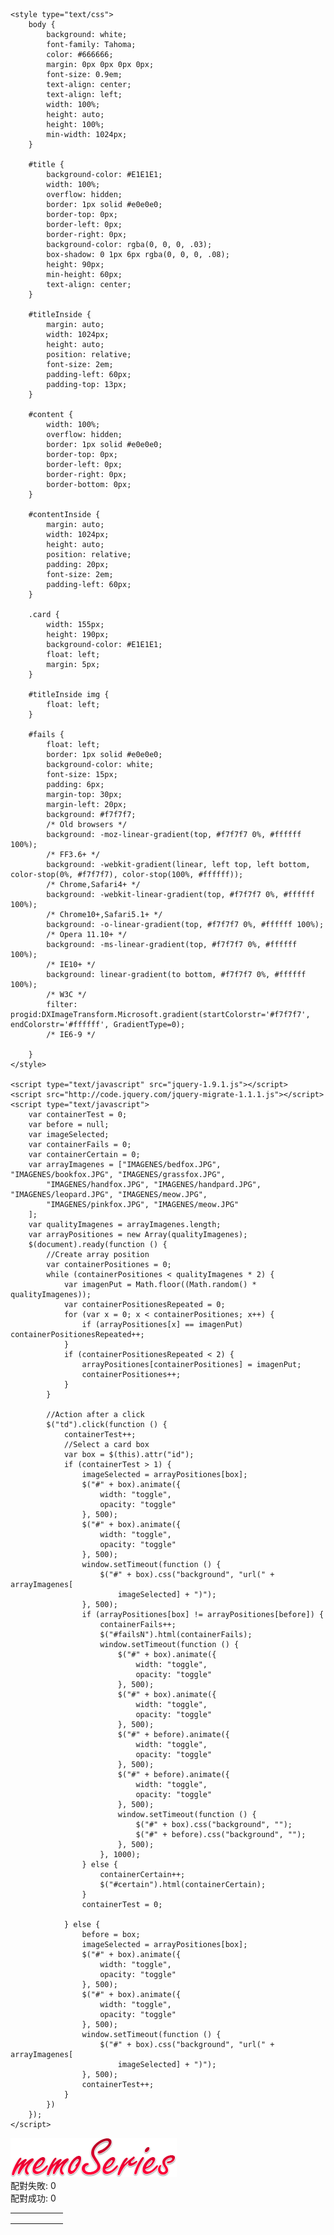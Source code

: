 <html>

<head>

    <style type="text/css">
        body {
            background: white;
            font-family: Tahoma;
            color: #666666;
            margin: 0px 0px 0px 0px;
            font-size: 0.9em;
            text-align: center;
            text-align: left;
            width: 100%;
            height: auto;
            height: 100%;
            min-width: 1024px;
        }

        #title {
            background-color: #E1E1E1;
            width: 100%;
            overflow: hidden;
            border: 1px solid #e0e0e0;
            border-top: 0px;
            border-left: 0px;
            border-right: 0px;
            background-color: rgba(0, 0, 0, .03);
            box-shadow: 0 1px 6px rgba(0, 0, 0, .08);
            height: 90px;
            min-height: 60px;
            text-align: center;
        }

        #titleInside {
            margin: auto;
            width: 1024px;
            height: auto;
            position: relative;
            font-size: 2em;
            padding-left: 60px;
            padding-top: 13px;
        }

        #content {
            width: 100%;
            overflow: hidden;
            border: 1px solid #e0e0e0;
            border-top: 0px;
            border-left: 0px;
            border-right: 0px;
            border-bottom: 0px;
        }

        #contentInside {
            margin: auto;
            width: 1024px;
            height: auto;
            position: relative;
            padding: 20px;
            font-size: 2em;
            padding-left: 60px;
        }

        .card {
            width: 155px;
            height: 190px;
            background-color: #E1E1E1;
            float: left;
            margin: 5px;
        }

        #titleInside img {
            float: left;
        }

        #fails {
            float: left;
            border: 1px solid #e0e0e0;
            background-color: white;
            font-size: 15px;
            padding: 6px;
            margin-top: 30px;
            margin-left: 20px;
            background: #f7f7f7;
            /* Old browsers */
            background: -moz-linear-gradient(top, #f7f7f7 0%, #ffffff 100%);
            /* FF3.6+ */
            background: -webkit-gradient(linear, left top, left bottom, color-stop(0%, #f7f7f7), color-stop(100%, #ffffff));
            /* Chrome,Safari4+ */
            background: -webkit-linear-gradient(top, #f7f7f7 0%, #ffffff 100%);
            /* Chrome10+,Safari5.1+ */
            background: -o-linear-gradient(top, #f7f7f7 0%, #ffffff 100%);
            /* Opera 11.10+ */
            background: -ms-linear-gradient(top, #f7f7f7 0%, #ffffff 100%);
            /* IE10+ */
            background: linear-gradient(to bottom, #f7f7f7 0%, #ffffff 100%);
            /* W3C */
            filter: progid:DXImageTransform.Microsoft.gradient(startColorstr='#f7f7f7', endColorstr='#ffffff', GradientType=0);
            /* IE6-9 */

        }
    </style>

    <script type="text/javascript" src="jquery-1.9.1.js"></script>
    <script src="http://code.jquery.com/jquery-migrate-1.1.1.js"></script>
    <script type="text/javascript">
        var containerTest = 0;
        var before = null;
        var imageSelected;
        var containerFails = 0;
        var containerCertain = 0;
        var arrayImagenes = ["IMAGENES/bedfox.JPG", "IMAGENES/bookfox.JPG", "IMAGENES/grassfox.JPG",
            "IMAGENES/handfox.JPG", "IMAGENES/handpard.JPG", "IMAGENES/leopard.JPG", "IMAGENES/meow.JPG",
            "IMAGENES/pinkfox.JPG", "IMAGENES/meow.JPG"
        ];
        var qualityImagenes = arrayImagenes.length;
        var arrayPositiones = new Array(qualityImagenes);
        $(document).ready(function () {
            //Create array position
            var containerPositiones = 0;
            while (containerPositiones < qualityImagenes * 2) {
                var imagenPut = Math.floor((Math.random() * qualityImagenes));
                var containerPositionesRepeated = 0;
                for (var x = 0; x < containerPositiones; x++) {
                    if (arrayPositiones[x] == imagenPut) containerPositionesRepeated++;
                }
                if (containerPositionesRepeated < 2) {
                    arrayPositiones[containerPositiones] = imagenPut;
                    containerPositiones++;
                }
            }

            //Action after a click
            $("td").click(function () {
                containerTest++;
                //Select a card box
                var box = $(this).attr("id");
                if (containerTest > 1) {
                    imageSelected = arrayPositiones[box];
                    $("#" + box).animate({
                        width: "toggle",
                        opacity: "toggle"
                    }, 500);
                    $("#" + box).animate({
                        width: "toggle",
                        opacity: "toggle"
                    }, 500);
                    window.setTimeout(function () {
                        $("#" + box).css("background", "url(" + arrayImagenes[
                            imageSelected] + ")");
                    }, 500);
                    if (arrayPositiones[box] != arrayPositiones[before]) {
                        containerFails++;
                        $("#failsN").html(containerFails);
                        window.setTimeout(function () {
                            $("#" + box).animate({
                                width: "toggle",
                                opacity: "toggle"
                            }, 500);
                            $("#" + box).animate({
                                width: "toggle",
                                opacity: "toggle"
                            }, 500);
                            $("#" + before).animate({
                                width: "toggle",
                                opacity: "toggle"
                            }, 500);
                            $("#" + before).animate({
                                width: "toggle",
                                opacity: "toggle"
                            }, 500);
                            window.setTimeout(function () {
                                $("#" + box).css("background", "");
                                $("#" + before).css("background", "");
                            }, 500);
                        }, 1000);
                    } else {
                        containerCertain++;
                        $("#certain").html(containerCertain);
                    }
                    containerTest = 0;

                } else {
                    before = box;
                    imageSelected = arrayPositiones[box];
                    $("#" + box).animate({
                        width: "toggle",
                        opacity: "toggle"
                    }, 500);
                    $("#" + box).animate({
                        width: "toggle",
                        opacity: "toggle"
                    }, 500);
                    window.setTimeout(function () {
                        $("#" + box).css("background", "url(" + arrayImagenes[
                            imageSelected] + ")");
                    }, 500);
                    containerTest++;
                }
            })
        });
    </script>

</head>

<body>
    <div id="title">
        <div id="titleInside">
            <img src="IMAGENES/titulo.png">
            <div id="fails">配對失敗: <span id="failsN">0</span></div>
            <div id="fails">配對成功: <span id="certain">0</span></div>
        </div>
    </div>
    <div id="content">
        <div id="contentInside">
            <table>
                <tr>
                    <td class="card" id="0"></td>
                    <td class="card" id="1"></td>
                    <td class="card" id="2"></td>
                    <td class="card" id="3"></td>
                    <td class="card" id="4"></td>
                    <td class="card" id="5"></td>
                </tr>
                <tr>
                    <td class="card" id="6"></td>
                    <td class="card" id="7"></td>
                    <td class="card" id="8"></td>
                    <td class="card" id="9"></td>
                    <td class="card" id="10"></td>
                    <td class="card" id="11"></td>
                </tr>
                <tr>
                    <td class="card" id="12"></td>
                    <td class="card" id="13"></td>
                    <td class="card" id="14"></td>
                    <td class="card" id="15"></td>
                    <td class="card" id="16"></td>
                    <td class="card" id="17"></td>
                </tr>
            </table>
        </div>
    </div>
</body>
<html>
